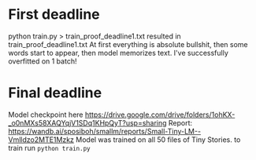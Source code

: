 # First deadline
python train.py > train_proof_deadline1.txt resulted in train_proof_deadline1.txt At first everything is absolute bullshit, then some words start to appear, then model memorizes text. I've successfully overfitted on 1 batch!

# Final deadline
Model checkpoint here https://drive.google.com/drive/folders/1ohKX-_o0nMXs58XAQYqjV1SDq1KHpQyT?usp=sharing
Report: https://wandb.ai/sposiboh/smallm/reports/Small-Tiny-LM--Vmlldzo2MTE1Mzkz
Model was trained on all 50 files of Tiny Stories. to train run ```python train.py```

